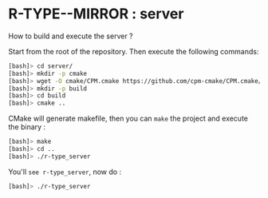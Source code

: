 # R-TYPE--MIRROR : server

How to build and execute the server ?

Start from the root of the repository.
Then execute the following commands:
```bash
[bash]> cd server/
[bash]> mkdir -p cmake
[bash]> wget -O cmake/CPM.cmake https://github.com/cpm-cmake/CPM.cmake/releases/latest/download/get_cpm.cmake
[bash]> mkdir -p build
[bash]> cd build
[bash]> cmake ..
```

CMake will generate makefile, then you can `make` the project and execute the binary :
```bash
[bash]> make
[bash]> cd ..
[bash]> ./r-type_server
```

You'll `see r-type_server`, now do :
```bash
[bash]> ./r-type_server
```